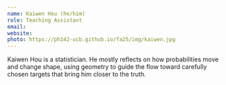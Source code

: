 ```yaml
---
name: Kaiwen Hou (he/him)
role: Teaching Assistant
email: 
website: 
photo: https://ph142-ucb.github.io/fa25/img/kaiwen.jpg
---
```


Kaiwen Hou is a statistician. He mostly reflects on how probabilities move and change shape, using geometry to guide the flow toward carefully chosen targets that bring him closer to the truth.